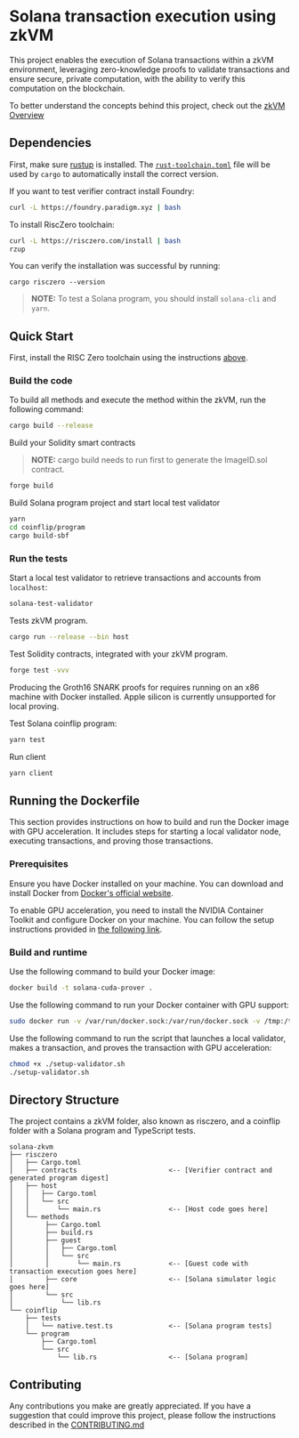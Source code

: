 # Solana transaction execution using zkVM

This project enables the execution of Solana transactions within a zkVM environment, leveraging zero-knowledge proofs to validate transactions and ensure secure, private computation, with the ability to verify this computation on the blockchain.

To better understand the concepts behind this project, check out the [zkVM Overview](https://dev.risczero.com/api/zkvm/)
## Dependencies
First, make sure [rustup](https://rustup.rs/) is installed. The
[`rust-toolchain.toml`](risczero/rust-toolchain.toml) file will be used by `cargo` to
automatically install the correct version.

If you want to test verifier contract install Foundry:
```bash
curl -L https://foundry.paradigm.xyz | bash
```

To install RiscZero toolchain:
```bash
curl -L https://risczero.com/install | bash
rzup
```
You can verify the installation was successful by running:
```
cargo risczero --version
```

> **NOTE:** To test a Solana program, you should install `solana-cli` and `yarn`.


## Quick Start
First, install the RISC Zero toolchain using the instructions [above](#Dependencies).

### Build the code

To build all methods and execute the method within the zkVM, run the following
command:

```bash
cargo build --release
```
Build your Solidity smart contracts

> **NOTE:** cargo build needs to run first to generate the ImageID.sol contract.
```bash
forge build
```

Build Solana program project and start local test validator
```bash
yarn
cd coinflip/program
cargo build-sbf
```
### Run the tests
Start a local test validator to retrieve transactions and accounts from `localhost`:
```bash
solana-test-validator
```
Tests zkVM program.
```bash
cargo run --release --bin host
```
Test Solidity contracts, integrated with your zkVM program.
```bash
forge test -vvv 
```
Producing the Groth16 SNARK proofs for requires running on an x86 machine with Docker installed. Apple silicon is currently unsupported for local proving.

Test Solana coinflip program:
```bash
yarn test
```
Run client
```bash
yarn client
```


## Running the Dockerfile

This section provides instructions on how to build and run the Docker image with GPU acceleration. It includes steps for starting a local validator node, executing transactions, and proving those transactions.

### Prerequisites
Ensure you have Docker installed on your machine. You can download and install Docker from [Docker's official website](https://docs.docker.com/engine/install/ubuntu/).

To enable GPU acceleration, you need to install the NVIDIA Container Toolkit and configure Docker on your machine. You can follow the setup instructions provided in [the following link](https://docs.nvidia.com/datacenter/cloud-native/container-toolkit/latest/install-guide.html#configuring-docker).

### Build and runtime
Use the following command to build your Docker image:
```bash
docker build -t solana-cuda-prover .
```
Use the following command to run your Docker container with GPU support:
```bash
sudo docker run -v /var/run/docker.sock:/var/run/docker.sock -v /tmp:/tmp --gpus all -it --rm --name solana-cuda-prover solana-cuda-prover bash
```

Use the following command to run the script that launches a local validator, makes a transaction, and proves the transaction with GPU acceleration:
```bash
chmod +x ./setup-validator.sh
./setup-validator.sh
```

## Directory Structure

The project contains a zkVM folder, also known as risczero, and a coinflip folder with a Solana program and TypeScript tests.
```text
solana-zkvm
├── risczero
│   ├── Cargo.toml
│   ├── contracts                       <-- [Verifier contract and generated program digest]
│   ├── host
│   │   ├── Cargo.toml
│   │   └── src
│   │       └── main.rs                 <-- [Host code goes here]  
│   └── methods                 
│        ├── Cargo.toml
│        ├── build.rs
│        ├── guest
│        │   ├── Cargo.toml
│        │   └── src
│        │       └── main.rs            <-- [Guest code with transaction execution goes here]
│        ├── core                       <-- [Solana simulator logic goes here]
│        └── src
│            └── lib.rs          
└── coinflip
    ├── tests
    │   └── native.test.ts              <-- [Solana program tests]
    └── program
        ├── Cargo.toml
        └── src
            └── lib.rs                  <-- [Solana program]
```

## Contributing
Any contributions you make are greatly appreciated.
If you have a suggestion that could improve this project, please follow the instructions described  in the [CONTRIBUTING.md](CONTRIBUTING.md)